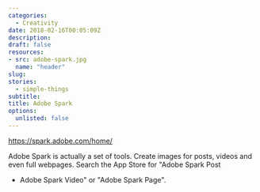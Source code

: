 ```yaml
---
categories: 
  - Creativity
date: 2018-02-16T00:05:09Z
description: 
draft: false
resources: 
- src: adobe-spark.jpg
  name: "header"
slug:
stories: 
  - simple-things
subtitle: 
title: Adobe Spark
options:
  unlisted: false
---
```


https://spark.adobe.com/home/

Adobe Spark is actually a set of tools. Create images for posts, videos and even full webpages. Search the App Store for "Adobe Spark Post
  - Adobe Spark Video" or "Adobe Spark Page".
<!--more-->